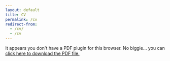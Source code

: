 ```yaml
---
layout: default
title: CV
permalink: /cv
redirect-from:
  - /cv/
  - /cv
---
```


<object data="{{site.url}}/assets/current_chris_angeloni_CV.pdf" type="application/pdf" width="100%" height="800px">
  <p>It appears you don't have a PDF plugin for this browser.
   No biggie... you can <a href="https://chrisangeloni.com/assets/current_chris_angeloni_CV.pdf">click here to
  download the PDF file.</a></p>  
</object>
